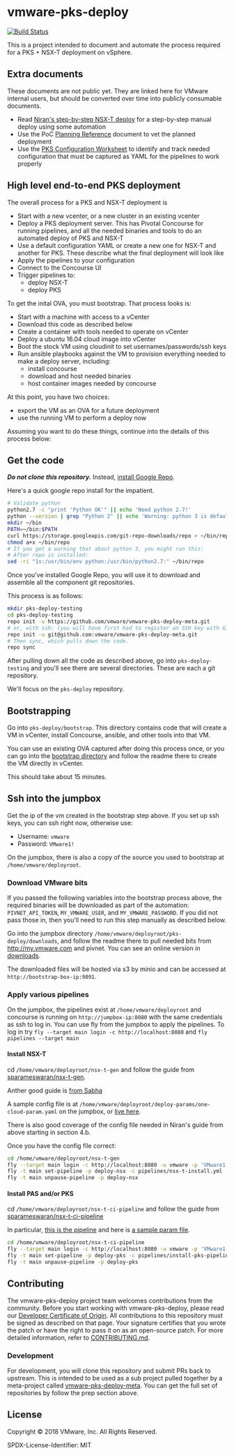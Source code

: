 # vmware-pks-deploy

[![Build Status](https://travis-ci.org/vmware/vmware-pks-deploy.svg?branch=master)](https://travis-ci.org/vmware/vmware-pks-deploy)

This is a project intended to document and automate the process required for a PKS + NSX-T deployment on vSphere.

## Extra documents

These documents are not public yet.  They are linked here for VMware internal users, but should be converted over time into publicly consumable documents.

* Read
[Niran's step-by-step NSX-T deploy](https://onevmw-my.sharepoint.com/:w:/r/personal/nevenchen_vmware_com/_layouts/15/Doc.aspx?sourcedoc=%7B06F3406E-D0A2-42AE-9F5C-F35583D92EDF%7D&file=Deploy%20NSX-T%20with%20Concourse%20V1%2004-27-2018.docx&action=default&mobileredirect=true)
for a step-by-step manual deploy using some automation
* Use the PoC [Planning Reference](https://vault.vmware.com/group/vault-main-library/document-preview?fileId=38127906) document to vet the planned deployment
* Use the [PKS Configuration Worksheet](https://vault.vmware.com/group/vault-main-library/document-preview?fileId=38127882) to identify and track needed configuration that must be captured as YAML for the pipelines to work properly

## High level end-to-end PKS deployment

The overall process for a PKS and NSX-T deployment is

* Start with a new vcenter, or a new cluster in an existing vcenter
* Deploy a PKS deployment server. This has Pivotal Concourse for running pipelines, and all the needed binaries and tools to do an automated deploy of PKS and NSX-T
* Use a default configuration YAML or create a new one for NSX-T and another for PKS. These describe what the final deployment will look like
* Apply the pipelines to your configuration
* Connect to the Concourse UI
* Trigger pipelines to:
  * deploy NSX-T
  * deploy PKS

To get the inital OVA, you must bootstrap.  That process looks is:

* Start with a machine with access to a vCenter
* Download this code as described below
* Create a container with tools needed to operate on vCenter
* Deploy a ubuntu 16.04 cloud image into vCenter
* Boot the stock VM using cloudinit to set usernames/passwords/ssh keys
* Run ansible playbooks against the VM to provision everything needed to make a deploy server, including:
  * install concourse
  * download and host needed binaries
  * host container images needed by concourse


At this point, you have two choices:

* export the VM as an OVA for a future deployment
* use the running VM to perform  a deploy now

Assuming you want to do these things, continue into the details of this process below:

## Get the code

***Do not clone this repository.***
Instead, [install Google Repo](https://source.android.com/source/downloading#installing-repo).

Here's a quick google repo install for the impatient.

```bash
# Validate python
python2.7 -c "print 'Python OK'" || echo 'Need python 2.7!'
python --version | grep "Python 2" || echo 'Warning: python 3 is default!'
mkdir ~/bin
PATH=~/bin:$PATH
curl https://storage.googleapis.com/git-repo-downloads/repo > ~/bin/repo
chmod a+x ~/bin/repo
# If you get a warning that about python 3, you might run this:
# After repo is installed:
sed -ri "1s:/usr/bin/env python:/usr/bin/python2.7:" ~/bin/repo
```

Once you've installed Google Repo, you will use it to download and assemble all the component git repositories.

This process is as follows:

``` bash
mkdir pks-deploy-testing
cd pks-deploy-testing
repo init -u https://github.com/vmware/vmware-pks-deploy-meta.git
# or, with ssh: (you will have first had to register an SSH key with Github)
repo init -u git@github.com:vmware/vmware-pks-deploy-meta.git
# Then sync, which pulls down the code.
repo sync
```

After pulling down all the code as described above, go into `pks-deploy-testing`
and you'll see there are several directories.  These are each a git repository.

We'll focus on the `pks-deploy` repository.

## Bootstrapping

Go into `pks-deploy/bootstrap`.
This directory contains code that will create a VM in vCenter, install Concourse, ansible, and other tools into that VM.

You can use an existing OVA captured after doing this process once, or you can go into the [bootstrap directory](bootstrap/)
and follow the readme there to create the VM directly in vCenter.

This should take about 15 minutes.

## Ssh into the jumpbox

Get the ip of the vm created in the bootstrap step above.
If you set up ssh keys, you can ssh right now, otherwise use:

* Username: `vmware`
* Password: `VMware1!`

On the jumpbox, there is also a copy of the source you used to bootstrap at `/home/vmware/deployroot`.

### Download VMware bits

If you passed the following variables into the bootstrap process above,
the required binaries will be downloaded as part of the automation: `PIVNET_API_TOKEN`, `MY_VMWARE_USER`, and `MY_VMWARE_PASSWORD`.
If you did not pass those in, then you'll need to run this step manually as described below.

Go into the jumpbox directory `/home/vmware/deployroot/pks-deploy/downloads`,
and follow the readme there to pull needed bits from http://my.vmware.com and pivnet.
You can see an online version in [downloads](downloads).

The downloaded files will be hosted via s3 by minio and
can be accessed at `http://bootstrap-box-ip:9091`.

### Apply various pipelines

On the jumpbox, the pipelines exist at `/home/vmware/deployroot` and concourse is running on `http://jumpbox-ip:8080` with the same credentials as ssh to log in.
You can use fly from the jumpbox to apply the pipelines. To log in try `fly --target main login -c http://localhost:8080` and `fly pipelines --target main`

#### Install NSX-T

cd `/home/vmware/deployroot/nsx-t-gen` and follow the guide from [sparameswaran/nsx-t-gen](https://github.com/sparameswaran/nsx-t-gen).

Anther good guide is [from Sabha](http://allthingsmdw.blogspot.com/2018/05/introducing-nsx-t-gen-automating-nsx-t.html)

A sample config file is at `/home/vmware/deployroot/deploy-params/one-cloud-param.yaml` on the jumpbox, or [live here](https://github.com/NiranEC77/NSX-T-Concourse-Pipeline-Onecloud-param/blob/master/one-cloud-param.yaml).

There is also good coverage of the config file needed in Niran's guide from above starting in section 4.b.

Once you have the config file correct:

``` bash
cd /home/vmware/deployroot/nsx-t-gen
fly --target main login -c http://localhost:8080 -u vmware -p 'VMware1!'
fly -t main set-pipeline -p deploy-nsx -c pipelines/nsx-t-install.yml -l ../pks-deploy/one-cloud-nsxt-param.yaml
fly -t main unpause-pipeline -p deploy-nsx
```

#### Install PAS and/or PKS

cd `/home/vmware/deployroot/nsx-t-ci-pipeline` and follow the guide from [sparameswaran/nsx-t-ci-pipeline](https://github.com/sparameswaran/nsx-t-ci-pipeline)

In particular, [this is the pipeline](https://github.com/sparameswaran/nsx-t-ci-pipeline/blob/master/pipelines/install-pks-pipeline.yml) and here is [a sample param file](https://github.com/sparameswaran/nsx-t-ci-pipeline/blob/master/pipelines/pks-params.sample.yml).

``` bash
cd /home/vmware/deployroot/nsx-t-ci-pipeline
fly --target main login -c http://localhost:8080 -u vmware -p 'VMware1!'
fly -t main set-pipeline -p deploy-pks -c pipelines/install-pks-pipeline.yml -l ../pks-deploy/pks-params.sample.yml
fly -t main unpause-pipeline -p deploy-pks
```

## Contributing

The vmware-pks-deploy project team welcomes contributions from the community. Before you start working with vmware-pks-deploy, please read our [Developer Certificate of Origin](https://cla.vmware.com/dco). All contributions to this repository must be signed as described on that page. Your signature certifies that you wrote the patch or have the right to pass it on as an open-source patch. For more detailed information, refer to [CONTRIBUTING.md](CONTRIBUTING.md).

### Development

For development, you will clone this repository and submit PRs back to upstream.
This is intended to be used as a sub project pulled together by a meta-project called [vmware-pks-deploy-meta](https://github.com/vmware/vmware-pks-deploy-meta).
You can get the full set of repositories by follow the prep section above.

## License

Copyright © 2018 VMware, Inc. All Rights Reserved.

SPDX-License-Identifier: MIT
